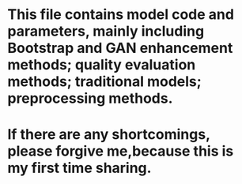 # This file contains model code and parameters, mainly including Bootstrap and GAN enhancement methods; quality evaluation methods; traditional models; preprocessing methods.
# If there are any shortcomings, please forgive me,because this is my first time sharing.
